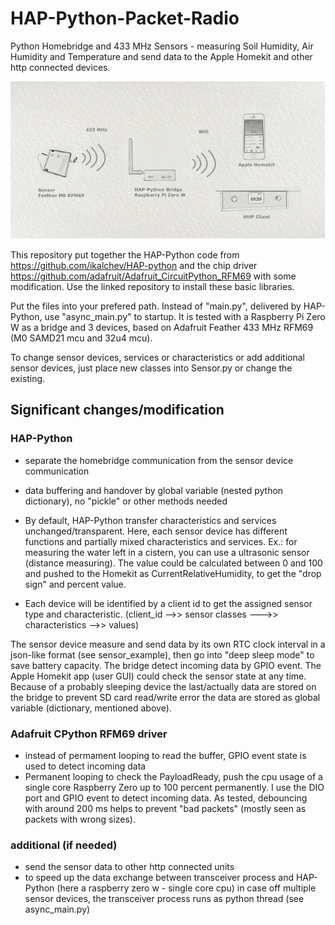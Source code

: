 # HAP-Python-Packet-Radio

Python Homebridge and 433 MHz Sensors - measuring Soil Humidity, Air Humidity and Temperature and send data to the Apple Homekit and other http connected devices.


![Image of hardware](Image1.png)


This repository put together the HAP-Python code from <https://github.com/ikalchev/HAP-python> and the chip driver  <https://github.com/adafruit/Adafruit_CircuitPython_RFM69> with some modification.
Use the linked repository to install these basic libraries. 

Put the files into your prefered path. Instead of "main.py", delivered by HAP-Python, use "async_main.py" to startup.
It is tested with a Raspberry Pi Zero W as a bridge and 3 devices, based on Adafruit Feather 433 MHz RFM69 (M0 SAMD21 mcu and 32u4 mcu).

To change sensor devices, services or characteristics or add additional sensor devices, just place new classes into Sensor.py or change the existing.

## Significant changes/modification

### HAP-Python

* separate the homebridge communication from the sensor device communication
* data buffering and handover by global variable (nested python dictionary), no "pickle" or other methods needed

* By default, HAP-Python transfer characteristics and services unchanged/transparent. Here, each sensor device has different functions and partially mixed characteristics and services. Ex.: for measuring the water left in a cistern, you can use a ultrasonic sensor (distance measuring). The value could be calculated between 0 and 100 and pushed to the Homekit as CurrentRelativeHumidity, to get the "drop sign" and percent value.

* Each device will be identified by a client id to get the assigned sensor type and characteristic. (client_id -->> sensor classes --->> characteristics -->> values)


The sensor device measure and send data by its own RTC clock interval in a json-like format (see sensor_example), then go into "deep sleep mode" to save battery capacity. The bridge detect incoming data by GPIO event. 
The Apple Homekit app (user GUI) could check the sensor state at any time. Because of a probably sleeping device the last/actually data are stored on the bridge to prevent SD card read/write error the data are stored as global variable (dictionary, mentioned above).

### Adafruit CPython RFM69 driver

* instead of permament looping to read the buffer, GPIO event state is used to detect incoming data
* Permanent looping to check the PayloadReady, push the cpu usage of a single core Raspberry Zero up to 100 percent permanently. I use the DIO port and GPIO event to detect incoming data. As tested, debouncing with around 200 ms helps to prevent "bad packets" (mostly seen as packets with wrong sizes).

### additional (if needed)

* send the sensor data to other http connected units
* to speed up the data exchange between transceiver process and HAP-Python (here a raspberry zero w - single core cpu) in case off multiple sensor devices, the transceiver process runs as python thread (see async_main.py)
